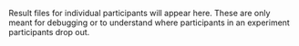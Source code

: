Result files for individual participants will appear here. These are only meant for debugging or to understand where participants in an experiment participants drop out.